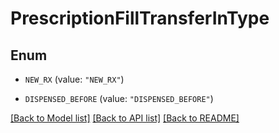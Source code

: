 # PrescriptionFillTransferInType

## Enum


* `NEW_RX` (value: `"NEW_RX"`)

* `DISPENSED_BEFORE` (value: `"DISPENSED_BEFORE"`)


[[Back to Model list]](../README.md#documentation-for-models) [[Back to API list]](../README.md#documentation-for-api-endpoints) [[Back to README]](../README.md)


